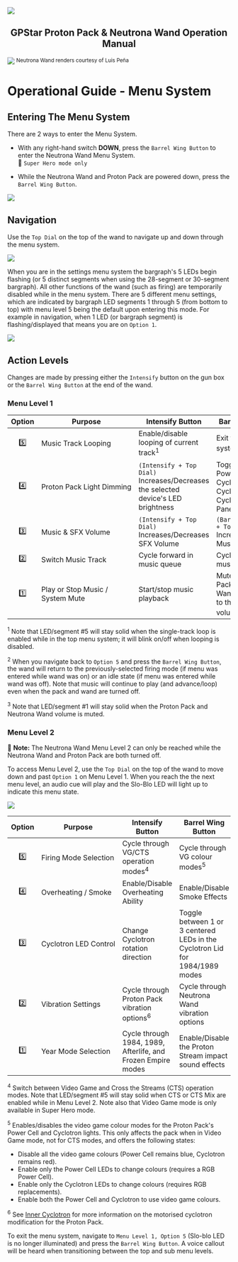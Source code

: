 ![](images/gpstar_logo_bg.png)

<center><h2><span class="logo-icon"></span> GPStar Proton Pack &amp; Neutrona Wand Operation Manual</h2></center>

![](images/OperationNeutrona1.jpg)
<sup>Neutrona Wand renders courtesy of Luis Peña</sup>

<div class="page-break"></div>

# Operational Guide - Menu System

## Entering The Menu System

There are 2 ways to enter the Menu System.

- With any right-hand switch **DOWN**, press the `Barrel Wing Button` to enter the Neutrona Wand Menu System. <br>📝 `Super Hero mode only`

- While the Neutrona Wand and Proton Pack are powered down, press the `Barrel Wing Button`.

![](images/OperationNeutrona2.jpg)

<div class="page-break"></div>

## Navigation

Use the `Top Dial` on the top of the wand to navigate up and down through the menu system.

![](images/OperationNeutrona8.jpg)

When you are in the settings menu system the bargraph's 5 LEDs begin flashing (or 5 distinct segments when using the 28-segment or 30-segment bargraph). All other functions of the wand (such as firing) are temporarily disabled while in the menu system. There are 5 different menu settings, which are indicated by bargraph LED segments 1 through 5 (from bottom to top) with menu level 5 being the default upon entering this mode. For example in navigation, when 1 LED (or bargraph segment) is flashing/displayed that means you are on `Option 1`.

![](images/OperationNeutrona9.jpg)

## Action Levels

Changes are made by pressing either the `Intensify` button on the gun box or the `Barrel Wing Button` at the end of the wand.

<div class="page-break"></div>

### Menu Level 1

| Option | Purpose | Intensify Button | Barrel Wing Button |
|:------:|---------|------------------|--------------------|
| 5️⃣ | Music&nbsp;Track&nbsp;Looping | Enable/disable looping of current track<sup>1</sup> | Exit the menu system<sup>2</sup> |
| 4️⃣ | Proton&nbsp;Pack&nbsp;Light&nbsp;Dimming | `(Intensify + Top Dial)` Increases/Decreases  the selected device's LED brightness | Toggles between Power Cell, Cyclotron, Inner Cyclotron, or Inner Cyclotron Switch Panel devices |
| 3️⃣ | Music & SFX Volume | `(Intensify + Top Dial)` Increases/Decreases SFX Volume | `(Barrel Wing Button + Top Dial)` Increases/Decreases Music Volume |
| 2️⃣ | Switch&nbsp;Music&nbsp;Track | Cycle forward in music queue | Cycle backwards in music queue |
| 1️⃣ | Play&nbsp;or&nbsp;Stop&nbsp;Music / System&nbsp;Mute | Start/stop music playback | Mute the Proton Pack and Neutrona Wand  or revert back to the previous volume<sup>3</sup> |

<sup>1</sup> Note that LED/segment #5 will stay solid when the single-track loop is enabled while in the top menu system; it will blink on/off when looping is disabled.

<sup>2</sup> When you navigate back to `Option 5` and press the `Barrel Wing Button`, the wand will return to the previously-selected firing mode (if menu was entered while wand was on) or an idle state (if menu was entered while wand was off). Note that music will continue to play (and advance/loop) even when the pack and wand are turned off.

<sup>3</sup> Note that LED/segment #1 will stay solid when the Proton Pack and Neutrona Wand volume is muted.

<div class="page-break"></div>

### Menu Level 2

📝 **Note:** The Neutrona Wand Menu Level 2 can only be reached while the Neutrona Wand and Proton Pack are both turned off.

To access Menu Level 2, use the `Top Dial` on the top of the wand to move down and past `Option 1` on Menu Level 1. When you reach the the next menu level, an audio cue will play and the Slo-Blo LED will light up to indicate this menu state.

![](images/OperationNeutrona10.jpg)

| Option | Purpose | Intensify Button | Barrel Wing Button |
|:------:|---------|------------------|--------------------|
| 5️⃣ | Firing&nbsp;Mode&nbsp;Selection | Cycle through VG/CTS operation modes<sup>4</sup> | Cycle through VG colour modes<sup>5</sup> |
| 4️⃣ | Overheating / Smoke | Enable/Disable Overheating Ability | Enable/Disable Smoke Effects |
| 3️⃣ | Cyclotron&nbsp;LED&nbsp;Control | Change Cyclotron rotation direction | Toggle between 1 or 3 centered LEDs in the Cyclotron Lid for 1984/1989 modes |
| 2️⃣ | Vibration&nbsp;Settings | Cycle through Proton Pack vibration options<sup>6</sup> | Cycle through Neutrona Wand vibration options |
| 1️⃣ | Year&nbsp;Mode&nbsp;Selection | Cycle through 1984, 1989, Afterlife, and Frozen Empire modes | Enable/Disable the Proton Stream impact sound effects |

<sup>4</sup> Switch between Video Game and Cross the Streams (CTS) operation modes. Note that LED/segment #5 will stay solid when CTS or CTS Mix are enabled while in Menu Level 2. Note also that Video Game mode is only available in Super Hero mode.

<sup>5</sup> Enables/disables the video game colour modes for the Proton Pack's Power Cell and Cyclotron lights. This only affects the pack when in Video Game mode, not for CTS modes, and offers the following states:

- Disable all the video game colours (Power Cell remains blue, Cyclotron remains red).
- Enable only the Power Cell LEDs to change colours (requires a RGB Power Cell).
- Enable only the Cyclotron LEDs to change colours (requires RGB replacements).
- Enable both the Power Cell and Cyclotron to use video game colours.

<sup>6</sup> See [Inner Cyclotron](CYCLOTRON_INNER.md) for more information on the motorised cyclotron modification for the Proton Pack.

To exit the menu system, navigate to `Menu Level 1, Option 5` (Slo-blo LED is no longer illuminated) and press the `Barrel Wing Button`. A voice callout will be heard when transitioning between the top and sub menu levels.
